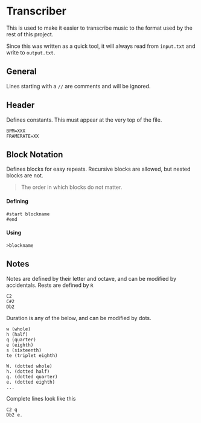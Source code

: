 # Transcriber

This is used to make it easier to transcribe music to the format used by the rest of this project.

Since this was written as a quick tool, it will always read from `input.txt` and write to `output.txt`.

## General

Lines starting with a `//` are comments and will be ignored.

## Header

Defines constants. This must appear at the very top of the file.

```
BPM=XXX
FRAMERATE=XX
```

## Block Notation

Defines blocks for easy repeats. Recursive blocks are allowed, but nested blocks are not.

> The order in which blocks do not matter.

#### Defining

```
#start blockname
#end
```

#### Using

```
>blockname
```

## Notes

Notes are defined by their letter and octave, and can be modified by accidentals.
Rests are defined by `R`

```
C2
C#2
Db2
```

Duration is any of the below, and can be modified by dots.

```
w (whole)
h (half)
q (quarter)
e (eighth)
s (sixteenth)
te (triplet eighth)

W. (dotted whole)
h. (dotted half)
q. (dotted quarter)
e. (dotted eighth)
...
```

Complete lines look like this

```
C2 q
Db2 e.
```
